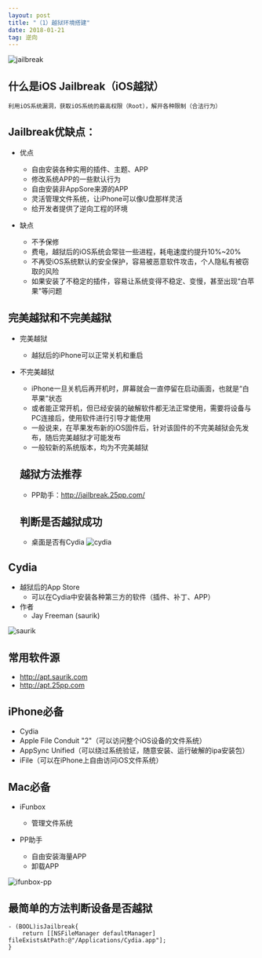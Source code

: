 ```yaml
---
layout: post
title: "（1）越狱环境搭建"
date: 2018-01-21
tag: 逆向
---
```

![jailbreak](http://otogtitz7.bkt.clouddn.com/2018-01-21-jailbreak.png)


## 什么是iOS Jailbreak（iOS越狱）

```
利用iOS系统漏洞，获取iOS系统的最高权限（Root），解开各种限制（合法行为）
```

## Jailbreak优缺点：
* 优点

    * 自由安装各种实用的插件、主题、APP
    * 修改系统APP的一些默认行为
    * 自由安装非AppSore来源的APP
    * 灵活管理文件系统，让iPhone可以像U盘那样灵活
    * 给开发者提供了逆向工程的环境

* 缺点
    * 不予保修
    * 费电，越狱后的iOS系统会常驻一些进程，耗电速度约提升10%~20%
    * 不再受iOS系统默认的安全保护，容易被恶意软件攻击，个人隐私有被窃取的风险
    * 如果安装了不稳定的插件，容易让系统变得不稳定、变慢，甚至出现“白苹果”等问题

    
## 完美越狱和不完美越狱
* 完美越狱
    * 越狱后的iPhone可以正常关机和重启
    
* 不完美越狱
    * iPhone一旦关机后再开机时，屏幕就会一直停留在启动画面，也就是“白苹果”状态
    * 或者能正常开机，但已经安装的破解软件都无法正常使用，需要将设备与PC连接后，使用软件进行引导才能使用
    * 一般说来，在苹果发布新的iOS固件后，针对该固件的不完美越狱会先发布，随后完美越狱才可能发布
    * 一般较新的系统版本，均为不完美越狱
    
    ## 越狱方法推荐
    
    * PP助手：http://jailbreak.25pp.com/
    
    ## 判断是否越狱成功
    
    * 桌面是否有Cydia
    ![cydia](http://otogtitz7.bkt.clouddn.com/2018-01-21-cydia.png)

## Cydia

* 越狱后的App Store
    * 可以在Cydia中安装各种第三方的软件（插件、补丁、APP）
* 作者
    * Jay Freeman (saurik)
    
![saurik](http://otogtitz7.bkt.clouddn.com/2018-01-21-saurik.png)


## 常用软件源
* http://apt.saurik.com
* http://apt.25pp.com

## iPhone必备
* Cydia
* Apple File Conduit "2"（可以访问整个iOS设备的文件系统）
* AppSync Unified（可以绕过系统验证，随意安装、运行破解的ipa安装包）
* iFile（可以在iPhone上自由访问iOS文件系统）


## Mac必备

* iFunbox
    * 管理文件系统
    
* PP助手
    * 自由安装海量APP
    * 卸载APP
    
![ifunbox-pp](http://otogtitz7.bkt.clouddn.com/2018-01-21-ifunbox-pp.png)


## 最简单的方法判断设备是否越狱

```
- (BOOL)isJailbreak{
    return [[NSFileManager defaultManager] fileExistsAtPath:@"/Applications/Cydia.app"];
}
```








